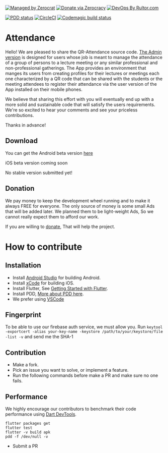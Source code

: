 [![Managed by Zerocrat](https://www.0crat.com/badge/CH951175M.svg)](https://www.0crat.com/p/CH951175M)
[![Donate via Zerocracy](https://www.0crat.com/contrib-badge/CH951175M.svg)](https://www.0crat.com/contrib/CH951175M)
[![DevOps By Rultor.com](http://www.rultor.com/b/ammaratef45/Attendance)](http://www.rultor.com/p/ammaratef45/Attendance)

[![PDD status](http://www.0pdd.com/svg?name=ammaratef45/Attendance)](http://www.0pdd.com/p?name=ammaratef45/Attendance)
[![CircleCI](https://circleci.com/gh/ammaratef45/Attendance/tree/master.svg?style=svg)](https://circleci.com/gh/ammaratef45/Attendance/tree/master)
[![Codemagic build status](https://api.codemagic.io/apps/5ca0a581581a2d000dec8080/5ca0a581581a2d000dec807f/status_badge.svg)](https://codemagic.io/apps/5ca0a581581a2d000dec8080/5ca0a581581a2d000dec807f/latest_build)

# Attendance
Hello! 
We are pleased to share the QR-Attendance source code. [The Admin version](https://github.com/ammaratef45/Attendance-Admin) is designed for users whose job is meant to manage the attendance of a group of persons to a lecture meeting or any similar professional and non-professional gatherings. The App provides an environment that manges its users from creating profiles for their lectures or meetings each one characterized by a QR code that can be shared with the students or the meeting attendees to register their attendance via the user version of the App installed on their mobile phones.

We believe that sharing this effort with you will eventually end up with a more solid and sustainable code that will satisfy the users requirements. We're so excited to hear your comments and see your priceless contributions. 

Thanks in advance!

## Download
You can get the Android beta version [here](https://play.google.com/store/apps/details?id=com.ammar.attendance)

iOS beta version coming soon

No stable version submitted yet!

## Donation
We pay money to keep the development wheel running and to make it always FREE for everyone. 
The only source of money is some small Ads that will be added later. We planned them to be light-weight Ads, So we cannot really expect them to afford our work.

If you are willing to [donate](https://www.paypal.com/cgi-bin/webscr?cmd=_s-xclick&hosted_button_id=U6NJRDMCD3ET2&source=url), That will help the project.

# How to contribute


## Installation ##

  - Install [Android Studio](https://developer.android.com/studio) for building Android.
  - Install [xCode](https://developer.apple.com/xcode/) for building iOS.
  - Install Flutter, See [Getting Started with Flutter](#getting-started-with-flutter).
  - Install PDD, [More about PDD here](https://github.com/yegor256/0pdd).
  - We prefer using [VSCode](https://code.visualstudio.com/)

## Fingerprint
To be able to use our firebase auth service, we must allow you.
Run `keytool -exportcert -alias your-key-name -keystore /path/to/your/keystore/file -list -v` and send me the SHA-1

## Contribution
- Make a fork.
- Pick an issue you want to solve, or implement a feature.
- Run the following commands before make a PR and make sure no one fails.

## Performance
We highly encourage our contributors to benchmark their code performance using [Dart DevTools](https://flutter.github.io/devtools/).

```
flutter packages get
flutter test
flutter -v build apk
pdd -f /dev/null -v
```
- Submit a PR
